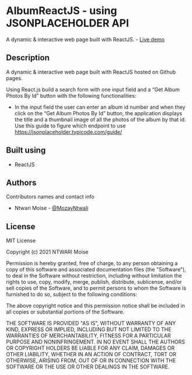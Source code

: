 # AlbumReactJS - using JSONPLACEHOLDER API 

A dynamic & interactive web page built with ReactJS. - [Live demo](https://albumreactjs.herokuapp.com/)

## Description

A dynamic & interactive web page built with ReactJS hosted on Github pages.

Using React.js build a search form with one input field and a “Get Album Photos By Id” button with the following functionalities:
* In the input field the user can enter an album id number and when they click on the “Get Album Photos By Id” button, the application displays the title and a thumbnail image of all the photos of the album by that id. Use this guide to figure which endpoint to use https://jsonplaceholder.typicode.com/guide/

## Built using

* ReactJS

## Authors

Contributors names and contact info
* Ntwari Moise - [@MozayNtwali](https://twitter.com/MozayNtwali)

## License

MIT License

Copyright (c) 2021 NTWARI Moise

Permission is hereby granted, free of charge, to any person obtaining a copy of this software and associated documentation files (the "Software"), to deal in the Software without restriction, including without limitation the rights to use, copy, modify, merge, publish, distribute, sublicense, and/or sell copies of the Software, and to permit persons to whom the Software is furnished to do so, subject to the following conditions:

The above copyright notice and this permission notice shall be included in all copies or substantial portions of the Software.

THE SOFTWARE IS PROVIDED "AS IS", WITHOUT WARRANTY OF ANY KIND, EXPRESS OR IMPLIED, INCLUDING BUT NOT LIMITED TO THE WARRANTIES OF MERCHANTABILITY, FITNESS FOR A PARTICULAR PURPOSE AND NONINFRINGEMENT. IN NO EVENT SHALL THE AUTHORS OR COPYRIGHT HOLDERS BE LIABLE FOR ANY CLAIM, DAMAGES OR OTHER LIABILITY, WHETHER IN AN ACTION OF CONTRACT, TORT OR OTHERWISE, ARISING FROM, OUT OF OR IN CONNECTION WITH THE SOFTWARE OR THE USE OR OTHER DEALINGS IN THE SOFTWARE.